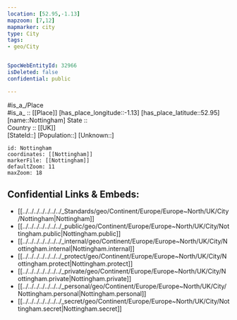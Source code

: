 ```yaml
---
location: [52.95,-1.13] 
mapzoom: [7,12] 
mapmarker: city 
type: City
tags:
- geo/City


SpocWebEntityId: 32966
isDeleted: false
confidential: public

---
```

#is_a_/Place  
#is_a_ :: [[Place]] 
[has_place_longitude::-1.13] 
[has_place_latitude::52.95] 
[name::Nottingham] 
State ::  
Country :: [[UK]]  
[StateId::] 
[Population::] 
[Unknown::] 


```leaflet
id: Nottingham
coordinates: [[Nottingham]] 
markerFile: [[Nottingham]] 
defaultZoom: 11 
maxZoom: 18
```


## Confidential Links & Embeds: 
- [[../../../../../../../_Standards/geo/Continent/Europe/Europe~North/UK/City/Nottingham|Nottingham]] 
- [[../../../../../../../_public/geo/Continent/Europe/Europe~North/UK/City/Nottingham.public|Nottingham.public]] 
- [[../../../../../../../_internal/geo/Continent/Europe/Europe~North/UK/City/Nottingham.internal|Nottingham.internal]] 
- [[../../../../../../../_protect/geo/Continent/Europe/Europe~North/UK/City/Nottingham.protect|Nottingham.protect]] 
- [[../../../../../../../_private/geo/Continent/Europe/Europe~North/UK/City/Nottingham.private|Nottingham.private]] 
- [[../../../../../../../_personal/geo/Continent/Europe/Europe~North/UK/City/Nottingham.personal|Nottingham.personal]] 
- [[../../../../../../../_secret/geo/Continent/Europe/Europe~North/UK/City/Nottingham.secret|Nottingham.secret]] 
